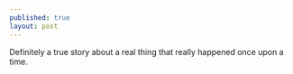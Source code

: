 ```yaml
---
published: true
layout: post
---
```


Definitely a true story about a real thing that really happened once upon a time.
